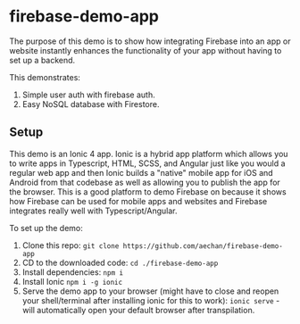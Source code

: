 # firebase-demo-app

The purpose of this demo is to show how integrating Firebase into an app or website instantly enhances the functionality of your app without having to set up a backend.

This demonstrates:

1. Simple user auth with firebase auth.
2. Easy NoSQL database with Firestore.

## Setup

This demo is an Ionic 4 app. Ionic is a hybrid app platform which allows you to write apps in Typescript, HTML, SCSS, and Angular just like you would a regular web app and then Ionic builds a "native" mobile app for iOS and Android from that codebase as well as allowing you to publish the app for the browser. This is a good platform to demo Firebase on because it shows how Firebase can be used for mobile apps and websites and Firebase integrates really well with Typescript/Angular.

To set up the demo:

1. Clone this repo: `git clone https://github.com/aechan/firebase-demo-app`
2. CD to the downloaded code: `cd ./firebase-demo-app`
3. Install dependencies: `npm i`
4. Install Ionic `npm i -g ionic`
5. Serve the demo app to your browser (might have to close and reopen your shell/terminal after installing ionic for this to work): `ionic serve` - will automatically open your default browser after transpilation.
